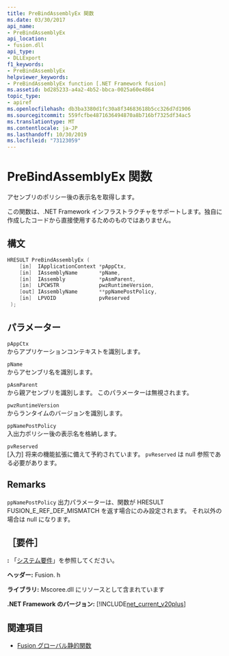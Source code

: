 ```yaml
---
title: PreBindAssemblyEx 関数
ms.date: 03/30/2017
api_name:
- PreBindAssemblyEx
api_location:
- fusion.dll
api_type:
- DLLExport
f1_keywords:
- PreBindAssemblyEx
helpviewer_keywords:
- PreBindAssemblyEx function [.NET Framework fusion]
ms.assetid: bd285233-a4a2-4b52-bbca-0025a60e4864
topic_type:
- apiref
ms.openlocfilehash: db3ba3380d1fc30a8f34683618b5cc326d7d1906
ms.sourcegitcommit: 559fcfbe4871636494870a8b716bf7325df34ac5
ms.translationtype: MT
ms.contentlocale: ja-JP
ms.lasthandoff: 10/30/2019
ms.locfileid: "73123059"
---
```

# <a name="prebindassemblyex-function"></a>PreBindAssemblyEx 関数
アセンブリのポリシー後の表示名を取得します。  
  
 この関数は、.NET Framework インフラストラクチャをサポートします。独自に作成したコードから直接使用するためのものではありません。  
  
## <a name="syntax"></a>構文  
  
```cpp  
HRESULT PreBindAssemblyEx (  
    [in]  IApplicationContext *pAppCtx,  
    [in]  IAssemblyName       *pName,  
    [in]  IAssembly           *pAsmParent,  
    [in]  LPCWSTR             pwzRuntimeVersion,  
    [out] IAssemblyName       **ppNamePostPolicy,  
    [in]  LPVOID              pvReserved  
 );  
```  
  
## <a name="parameters"></a>パラメーター  
 `pAppCtx`  
 からアプリケーションコンテキストを識別します。  
  
 `pName`  
 からアセンブリ名を識別します。  
  
 `pAsmParent`  
 から親アセンブリを識別します。 このパラメーターは無視されます。  
  
 `pwzRuntimeVersion`  
 からランタイムのバージョンを識別します。  
  
 `ppNamePostPolicy`  
 入出力ポリシー後の表示名を格納します。  
  
 `pvReserved`  
 [入力] 将来の機能拡張に備えて予約されています。 `pvReserved` は null 参照である必要があります。  
  
## <a name="remarks"></a>Remarks  
 `ppNamePostPolicy` 出力パラメーターは、関数が HRESULT FUSION_E_REF_DEF_MISMATCH を返す場合にのみ設定されます。 それ以外の場合は null になります。  
  
## <a name="requirements"></a>［要件］  
 **:** 「[システム要件](../../get-started/system-requirements.md)」を参照してください。  
  
 **ヘッダー:** Fusion. h  
  
 **ライブラリ:** Mscoree.dll にリソースとして含まれています  
  
 **.NET Framework のバージョン:** [!INCLUDE[net_current_v20plus](../../../../includes/net-current-v20plus-md.md)]  
  
## <a name="see-also"></a>関連項目

- [Fusion グローバル静的関数](fusion-global-static-functions.md)
